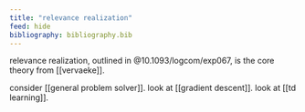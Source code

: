 ```yaml
---
title: "relevance realization"
feed: hide
bibliography: bibliography.bib
---
```


relevance realization, outlined in @10.1093/logcom/exp067, is the core theory from [[vervaeke]].

consider [[general problem solver]]. look at [[gradient descent]]. look at [[td learning]]. 